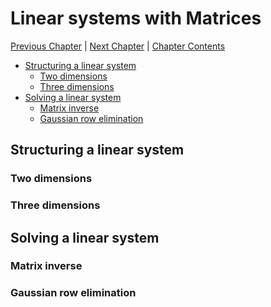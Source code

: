 # Linear systems with Matrices <!-- omit in toc -->

[Previous Chapter][prev] | [Next Chapter][next] | [Chapter Contents][index]

[prev]: ./02geometry.md
[next]: ./04hyperbolic.md
[index]: ./index.md

- [Structuring a linear system](#structuring-a-linear-system)
  - [Two dimensions](#two-dimensions)
  - [Three dimensions](#three-dimensions)
- [Solving a linear system](#solving-a-linear-system)
  - [Matrix inverse](#matrix-inverse)
  - [Gaussian row elimination](#gaussian-row-elimination)

## Structuring a linear system

### Two dimensions

### Three dimensions

## Solving a linear system

### Matrix inverse

### Gaussian row elimination
